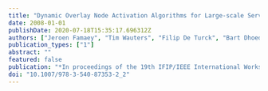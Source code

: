 ```yaml
---
title: "Dynamic Overlay Node Activation Algorithms for Large-scale Service Deployments"
date: 2008-01-01
publishDate: 2020-07-18T15:35:17.696312Z
authors: ["Jeroen Famaey", "Tim Wauters", "Filip De Turck", "Bart Dhoedt", "Piet Demeester"]
publication_types: ["1"]
abstract: ""
featured: false
publication: "*In proceedings of the 19th IFIP/IEEE International Workshop on Distributed Systems: Operations and Management (DSOM)*"
doi: "10.1007/978-3-540-87353-2_2"
---
```


